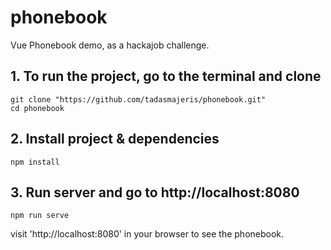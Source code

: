 # phonebook

Vue Phonebook demo, as a hackajob challenge.

## 1. To run the project, go to the terminal and clone
```
git clone "https://github.com/tadasmajeris/phonebook.git"
cd phonebook
```

## 2. Install project & dependencies
```
npm install
```

## 3. Run server and go to http://localhost:8080
```
npm run serve
```
visit 'http://localhost:8080' in your browser to see the phonebook.
